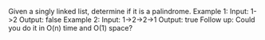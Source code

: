 Given a singly linked list, determine if it is a palindrome.
Example 1:
Input: 1->2
Output: false
Example 2:
Input: 1->2->2->1
Output: true
Follow up:
Could you do it in O(n) time and O(1) space?